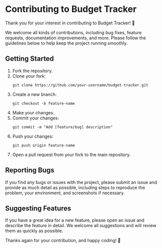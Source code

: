 # Contributing to Budget Tracker

Thank you for your interest in contributing to Budget Tracker! 🎉

We welcome all kinds of contributions, including bug fixes, feature requests, documentation improvements, and more. Please follow the guidelines below to help keep the project running smoothly.

## Getting Started

1. Fork the repository.
2. Clone your fork:
    ```
    git clone https://github.com/your-username/budget-tracker.git
    ```
3. Create a new branch:
    ```
    git checkout -b feature-name
    ```
4. Make your changes.
5. Commit your changes:
    ```
    git commit -m "Add [feature/bug] description"
    ```
6. Push your changes:
    ```
    git push origin feature-name
    ```
7. Open a pull request from your fork to the main repository.

## Reporting Bugs

If you find any bugs or issues with the project, please submit an issue and provide as much detail as possible, including steps to reproduce the problem, your environment, and screenshots if necessary.

## Suggesting Features

If you have a great idea for a new feature, please open an issue and describe the feature in detail. We welcome all suggestions and will review them as quickly as possible.

Thanks again for your contribution, and happy coding! 🚀
